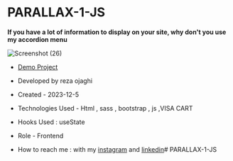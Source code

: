 # PARALLAX-1-JS
**If you have a lot of information to display on your site, why don't you use my accordion menu**

![Screenshot (26)](https://github.com/REZA-OJAGHI-DRO/PARALLAX-1-JS/assets/145910720/0fbee0d2-e779-485a-8659-ee634615e7fa)

- [Demo Project](https://reza-ojaghi-dro.github.io/PARALLAX-1-JS/)
 
- Developed by reza ojaghi

- Created - 2023-12-5

- Technologies Used - Html , sass , bootstrap , js ,VISA CART

- Hooks Used : useState 

- Role - Frontend

- How to reach me : with my [instagram](https://www.instagram.com/reza-ojaghi-dro) and [linkedin](https://www.linkedin.com/in/reza-ojaghi-428748280/)# PARALLAX-1-JS
